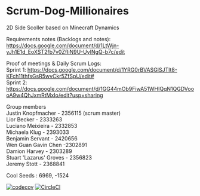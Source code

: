 # Scrum-Dog-Millionaires
2D Side Scoller based on Minecraft Dynamics

Requirements notes (Backlogs and notes):  
https://docs.google.com/document/d/1LtWjn-yJh1E1d_EoXST2fb7v0ZfIiN9U-UyINgQ-b7c/edit    
  
  
Proof of meetings & Daily Scrum Logs:  
Sprint 1: https://docs.google.com/document/d/1YRG0rBVASGISJTlt8-KFch11thfsGsR5wvCkr5ZfSpU/edit#   
Sprint 2: https://docs.google.com/document/d/1GG44mOb9FiwA51WHIQqN1QGDVoooA9w4QhJxmRtMxIo/edit?usp=sharing
  
  
Group members  
Justin Knopfmacher - 2356115 (scrum master)  
Lior Becker - 2333263  
Luciano Meixieira - 2332853  
Michaela Klug - 2393033  
Benjamin Servant - 2420656  
Wen Guan Gavin Chen -2302891  
Damion Harvey - 2303289  
Stuart 'Lazarus' Groves - 2356823  
Jeremy Stott - 2368841  

Cool Seeds : 6969, -1524    

[![codecov](https://codecov.io/gh/2333263/Scrum-Dog-Millionaires/branch/main/graph/badge.svg?token=S5G6FCJHRC)](https://codecov.io/gh/2333263/Scrum-Dog-Millionaires)
[![CircleCI](https://circleci.com/gh/2333263/Scrum-Dog-Millionaires/tree/main.svg?style=svg&circle-token=c398761ebf54fe0e6565a048c5d2b7573cdbf79b)](https://circleci.com/gh/2333263/Scrum-Dog-Millionaires/tree/main)
